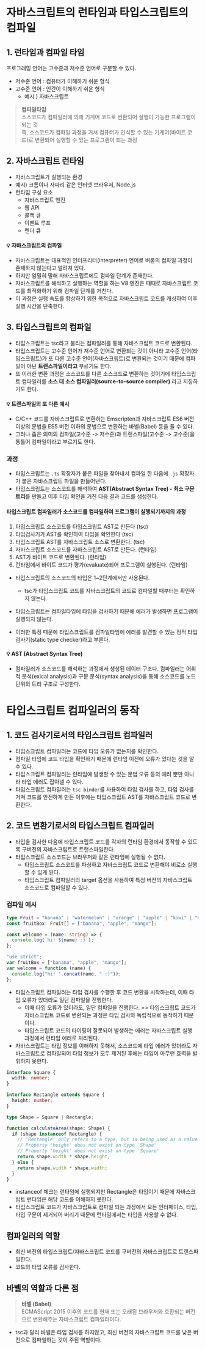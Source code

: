 # 자바스크립트의 런타임과 타입스크립트의 컴파일

## 1. 런타임과 컴파일 타임

프로그래밍 언어는 고수준과 저수준 언어로 구분할 수 있다.

- 저수준 언어 : 컴퓨터가 이해하기 쉬운 형식
- 고수준 언어 : 인간이 이해하기 쉬운 형식
  - 예시 ) 자바스크립트

> **컴파일타임** <br />
> 소스코드가 컴파일러에 의해 기계어 코드로 변환되어 실행이 가능한 프로그램이 되는 것 <br />
> 즉, 소스코드가 컴파일 과정을 거쳐 컴퓨터가 인식할 수 있는 기계어(바이트 코드)로 변환되어 실행할 수 있는 프로그램이 되는 과정

## 2. 자바스크립트 런타임

- 자바스크립트가 실행되는 환경
- 예시) 크롬이나 사파리 같은 인터넷 브라우저, Node.js
- 런타임 구성 요소
  - 자바스크립트 엔진
  - 웹 API
  - 콜백 큐
  - 이벤트 루프
  - 렌더 큐

#### 💡 자바스크립트의 컴파일

- 자바스크립트는 대표적인 인터프리터(interpreter) 언어로 벼롣의 컴파일 과정이 존재하지 않는다고 알려져 있다.
- 하지만 엄밀히 말해 자바스크립트에도 컴파일 단계가 존재한다.
- 자바스크립트를 해석하고 실행하는 역할을 하는 V8 엔진은 때때로 자바스크립트 코드를 최적화하기 위해 컴파일 단계를 거친다.
- 이 과정은 실행 속도를 향상하기 위한 목적으로 자바스크립트 코드를 캐싱하여 이후 실행 시간을 단축한다.

## 3. 타입스크립트의 컴파일

- 타입스크립트는 tsc라고 불리는 컴파일러를 통해 자바스크립트 코드로 변환된다.
- 타입스크립트는 고수준 언어가 저수준 언어로 변환되는 것이 아니라 고수준 언어(타입스크립트)가 또 다른 고수준 언어(자바스크립트)로 변환되는 것이기 때문에 컴파일이 아닌 **트랜스파일이라고** 부르기도 한다.
- 또 이러한 변환 과정은 소스코드를 다른 소스코드로 변환하는 것이기에 타입스크립트 컴파일러를 **소스 대 소스 컴파일러(source-to-source compiler)** 라고 지칭하기도 한다.

#### 💡 트랜스파일의 또 다른 예시

- C/C++ 코드를 자바스크립트로 변환하는 Emscripten과 자바스크립트 ES6 버전 이상의 문법을 ES5 버전 이하의 문법으로 변환하는 바벨(Babel) 등을 들 수 있다.
- 그러나 좁은 의미의 컴파일(고수준 -> 저수준)과 트랜스파일(고수준 -> 고수준)을 통틀어 컴파일이라고 부르기도 한다.

### 과정

- 타입스크립트는 `.ts` 확장자가 붙은 파일을 찾아내서 컴파일 한 다음에 `.js` 확장자가 붙은 자바스크립트 파일을 만들어낸다.
- 타입스크립트는 소스코드를 해석하여 **AST(Abstract Syntax Tree) - 최소 구문 트리**를 만들고 이후 타입 확인을 거친 다음 결과 코드를 생성한다.

#### 타입스크립트 컴파일러가 소스코드를 컴파일하여 프로그램이 실행되기까지의 과정

1. 타입스크립트 소스코드를 타입스크립트 AST로 만든다 (tsc)
2. 타입검사기가 AST를 확인하여 타입을 확인한다 (tsc)
3. 타입스크립트 AST를 자바스크립트 소스로 변환한다. (tsc)
4. 자바스크립트 소스코드를 자바스크립트 AST로 만든다. (런타임)
5. AST가 바이트 코드로 변환된다. (런타임)
6. 런타임에서 바이트 코드가 평가(evaluate)되어 프로그램이 실행된다. (런타임)

- 타입스크립트의 소스코드의 타입은 1~2단계에서만 사용된다.

  - tsc가 타입스크립트 코드를 자바스크립트의 코드로 컴파일할 때부터는 확인하지 않는다.

- 타입스크립트는 컴파일타임에 타입을 검사하기 때문에 에러가 발생하면 프로그램이 실행되지 않는다.
- 이러한 특징 때문에 타입스크립트를 컴파일타임에 에러를 발견할 수 있는 정적 타입 검사기(static type checker)라고 부른다.

#### 💡 AST (Abstract Syntax Tree)

- 컴파일러가 소스코드를 해석하는 과정에서 생성된 데이터 구조다. 컴파일러는 어휘적 분석(exical analysis)과 구문 분석(syntax analysis)을 통해 소스코드를 노드 단위의 트리 구조로 구성한다.

# 타입스크립트 컴파일러의 동작

## 1. 코드 검사기로서의 타입스크립트 컴파일러

- 타입스크립트 컴파일러는 코드에 타입 오류가 없는지를 확인한다.
- 컴파일 타임에 코드 타입을 확인하기 때문에 런타임 이전에 오류가 있다는 것을 알 수 있다.
- 타입스크립트 컴파일러는 런타임에 발생할 수 있는 문법 오류 등의 에러 뿐만 아니라 타입 에러도 잡아낼 수 있다.
- 타입스크립트 컴파일러는 `tsc binder`를 사용하여 타입 검사를 하고, 타입 검사를 거쳐 코드를 안전하게 만든 이후에는 타입스크립트 AST를 자바스크립트 코드로 변환한다.

## 2. 코드 변환기로서의 타입스크립트 컴파일러

- 타입을 검사한 다음에 타입스크립트 코드를 각자의 런타임 환경에서 동작할 수 있도록 구버전의 자바스크립트로 트랜스파일한다.
- 타입스크립트 소스코드는 브라우저와 같은 런타임에 실행될 수 없다.
  - 타입스크립트 소스코드를 파싱하고 자바스크립트 코드로 변환해야 비로소 실행할 수 있게 된다.
  - 타입스크립트 컴파일러의 target 옵션을 사용하여 특정 버전의 자바스크립트 소스코드로 컴파일할 수 있다.

### 컴파일 예시

```ts
type Fruit = "banana" | "watermelon" | "orange" | "apple" | "kiwi" | "mango";
const fruitBox: Fruit[] = ["banana", "apple", "mango"];

const welcome = (name: string) => {
  console.log(`hi! ${name} :)`);
};
```

```ts
"use strict";
var fruitBox = ["banana", "apple", "mango"];
var welcome = function (name) {
  console.log("hi! ".concat(name, " :)"));
};
```

- 타입스크립트 컴파일러는 타입 검사를 수행한 후 코드 변환을 시작하는데, 이때 타입 오류가 있더라도 일단 컴파일을 진행한다.
  - 이때 타입 오류가 있더라도, 일단 컴파일을 진행한다.
    => 타입스크립트 코드가 자바스크립트 코드로 변환되는 과정은 타입 검사와 독립적으로 동작하기 때문이다.
  - 타입스크립트 코드의 타이핑이 잘못되어 발생하는 에러는 자바스크립트 실행 과정에서 런타임 에러로 처리된다.
- 자바스크립트는 타입 정보를 이해하지 못해서, 소스코드에 타입 에러가 있더라도 자바스크립트로 컴파일되어 타입 정보가 모두 제거된 후에는 타입이 아무런 효력을 발휘하지 못한다.

```ts
interface Square {
  width: number;
}

interface Rectangle extends Square {
  height: number;
}

type Shape = Square | Rectangle;

function calculateArea(shape: Shape) {
  if (shape instanceof Rectangle) {
    // 'Rectangle' only refers to a type, but is being used as a value here
    // Property 'height' does not exist on type 'Shape'
    // Property 'height' does not exist on type 'Square'
    return shape.width * shape.height;
  } else {
    return shape.width * shape.width;
  }
}
```

- instanceof 체크는 런타임에 실행되지만 Rectangle은 타입이기 때문에 자바스크립트 런타임은 해당 코드를 이해하지 못한다.
- 타입스크립트 코드가 자바스크립트로 컴파일 되는 과정에서 모든 인터페이스, 타입, 타입 구문이 제거되어 버리기 때문에 런타임에서는 타입을 사용할 수 없다.

## 컴파일러의 역할

- 최신 버전의 타입스크립트/자바스크립트 코드를 구버전의 자바스크립트로 트랜스파일한다.
- 코드의 타입 오류를 검사한다.

## 바벨의 역할과 다른 점

> **바벨 (Babel)** <br />
> ECMAScript 2015 이후의 코드를 현재 또는 오래된 브라우저와 호환되는 버전으로 변환해주는 자바스크립트 컴파일러이다.

- tsc과 달리 바벨은 타입 검사를 하지않고, 최신 버전의 자바스크립트 코드를 낮은 버전으로 컴파일하는 것이 주된 역할이다.
